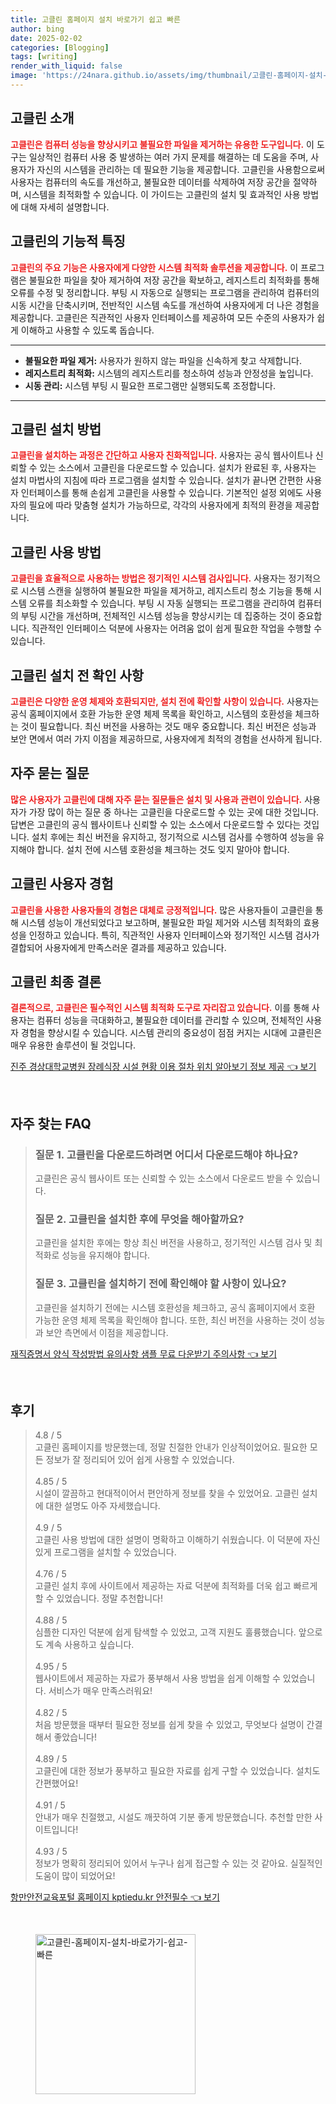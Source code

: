 ```yaml
---
title: 고클린 홈페이지 설치 바로가기 쉽고 빠른
author: bing
date: 2025-02-02
categories: [Blogging]
tags: [writing]
render_with_liquid: false
image: 'https://24nara.github.io/assets/img/thumbnail/고클린-홈페이지-설치-바로가기-쉽고-빠른.webp'
---
```



<h2 id='고클린-소개'>고클린 소개</h2>

<p><b><span style="color: #ee2323;">고클린은 컴퓨터 성능을 향상시키고 불필요한 파일을 제거하는 유용한 도구입니다.</span></b> 이 도구는 일상적인 컴퓨터 사용 중 발생하는 여러 가지 문제를 해결하는 데 도움을 주며, 사용자가 자신의 시스템을 관리하는 데 필요한 기능을 제공합니다. 고클린을 사용함으로써 사용자는 컴퓨터의 속도를 개선하고, 불필요한 데이터를 삭제하여 저장 공간을 절약하며, 시스템을 최적화할 수 있습니다. 이 가이드는 고클린의 설치 및 효과적인 사용 방법에 대해 자세히 설명합니다.</p>

<h2 id='고클린-기능'>고클린의 기능적 특징</h2>

<p><b><span style="color: #ee2323;">고클린의 주요 기능은 사용자에게 다양한 시스템 최적화 솔루션을 제공합니다.</span></b> 이 프로그램은 불필요한 파일을 찾아 제거하여 저장 공간을 확보하고, 레지스트리 최적화를 통해 오류를 수정 및 정리합니다. 부팅 시 자동으로 실행되는 프로그램을 관리하여 컴퓨터의 시동 시간을 단축시키며, 전반적인 시스템 속도를 개선하여 사용자에게 더 나은 경험을 제공합니다. 고클린은 직관적인 사용자 인터페이스를 제공하여 모든 수준의 사용자가 쉽게 이해하고 사용할 수 있도록 돕습니다.</p>

<hr />

<ul>
    <li><b>불필요한 파일 제거:</b> 사용자가 원하지 않는 파일을 신속하게 찾고 삭제합니다.</li>
    <li><b>레지스트리 최적화:</b> 시스템의 레지스트리를 청소하여 성능과 안정성을 높입니다.</li>
    <li><b>시동 관리:</b> 시스템 부팅 시 필요한 프로그램만 실행되도록 조정합니다.</li>
</ul>

<hr />

<h2 id='고클린-설치-방법'>고클린 설치 방법</h2>

<p><b><span style="color: #ee2323;">고클린을 설치하는 과정은 간단하고 사용자 친화적입니다.</span></b> 사용자는 공식 웹사이트나 신뢰할 수 있는 소스에서 고클린을 다운로드할 수 있습니다. 설치가 완료된 후, 사용자는 설치 마법사의 지침에 따라 프로그램을 설치할 수 있습니다. 설치가 끝나면 간편한 사용자 인터페이스를 통해 손쉽게 고클린을 사용할 수 있습니다. 기본적인 설정 외에도 사용자의 필요에 따라 맞춤형 설치가 가능하므로, 각각의 사용자에게 최적의 환경을 제공합니다.</p>

<h2 id='고클린-사용-방법'>고클린 사용 방법</h2>

<p><b><span style="color: #ee2323;">고클린을 효율적으로 사용하는 방법은 정기적인 시스템 검사입니다.</span></b> 사용자는 정기적으로 시스템 스캔을 실행하여 불필요한 파일을 제거하고, 레지스트리 청소 기능을 통해 시스템 오류를 최소화할 수 있습니다. 부팅 시 자동 실행되는 프로그램을 관리하여 컴퓨터의 부팅 시간을 개선하며, 전체적인 시스템 성능을 향상시키는 데 집중하는 것이 중요합니다. 직관적인 인터페이스 덕분에 사용자는 어려움 없이 쉽게 필요한 작업을 수행할 수 있습니다.</p>

<h2 id='고클린-설치-전-확인-사항'>고클린 설치 전 확인 사항</h2>

<p><b><span style="color: #ee2323;">고클린은 다양한 운영 체제와 호환되지만, 설치 전에 확인할 사항이 있습니다.</span></b> 사용자는 공식 홈페이지에서 호환 가능한 운영 체제 목록을 확인하고, 시스템의 호환성을 체크하는 것이 필요합니다. 최신 버전을 사용하는 것도 매우 중요합니다. 최신 버전은 성능과 보안 면에서 여러 가지 이점을 제공하므로, 사용자에게 최적의 경험을 선사하게 됩니다.</p>

<h2 id='자주-묻는-질문'>자주 묻는 질문</h2>

<p><b><span style="color: #ee2323;">많은 사용자가 고클린에 대해 자주 묻는 질문들은 설치 및 사용과 관련이 있습니다.</span></b> 사용자가 가장 많이 하는 질문 중 하나는 고클린을 다운로드할 수 있는 곳에 대한 것입니다. 답변은 고클린의 공식 웹사이트나 신뢰할 수 있는 소스에서 다운로드할 수 있다는 것입니다. 설치 후에는 최신 버전을 유지하고, 정기적으로 시스템 검사를 수행하여 성능을 유지해야 합니다. 설치 전에 시스템 호환성을 체크하는 것도 잊지 말아야 합니다.</p>

<h2 id='고클린-사용자-경험'>고클린 사용자 경험</h2>

<p><b><span style="color: #ee2323;">고클린을 사용한 사용자들의 경험은 대체로 긍정적입니다.</span></b> 많은 사용자들이 고클린을 통해 시스템 성능이 개선되었다고 보고하며, 불필요한 파일 제거와 시스템 최적화의 효용성을 인정하고 있습니다. 특히, 직관적인 사용자 인터페이스와 정기적인 시스템 검사가 결합되어 사용자에게 만족스러운 결과를 제공하고 있습니다.</p>

<h2 id='고클린-최종-결론'>고클린 최종 결론</h2>

<p><b><span style="color: #ee2323;">결론적으로, 고클린은 필수적인 시스템 최적화 도구로 자리잡고 있습니다.</span></b> 이를 통해 사용자는 컴퓨터 성능을 극대화하고, 불필요한 데이터를 관리할 수 있으며, 전체적인 사용자 경험을 향상시킬 수 있습니다. 시스템 관리의 중요성이 점점 커지는 시대에 고클린은 매우 유용한 솔루션이 될 것입니다.</p>


<p><a class="click-button" title="진주 경상대학교병원 장례식장 시설 현황 이용 절차 위치 알아보기 정보 제공" href="https://24nara.github.io/posts/%EC%A7%84%EC%A3%BC-%EA%B2%BD%EC%83%81%EB%8C%80%ED%95%99%EA%B5%90%EB%B3%91%EC%9B%90-%EC%9E%A5%EB%A1%80%EC%8B%9D%EC%9E%A5-%EC%8B%9C%EC%84%A4-%ED%98%84%ED%99%A9-%EC%9D%B4%EC%9A%A9-%EC%A0%88%EC%B0%A8-%EC%9C%84%EC%B9%98-%EC%95%8C%EC%95%84%EB%B3%B4%EA%B8%B0-%EC%A0%95%EB%B3%B4-%EC%A0%9C%EA%B3%B5/" rel="dofollow">진주 경상대학교병원 장례식장 시설 현황 이용 절차 위치 알아보기 정보 제공 👈 보기</a></p><br>
<h2 id='자주_찾는_FAQ'>자주 찾는 FAQ</h2>
<div itemscope="" itemtype="https://schema.org/FAQPage"> 
<blockquote> 
<div itemscope="" itemprop="mainEntity" itemtype="https://schema.org/Question"> 
<h3 itemprop="name">질문 1. 고클린을 다운로드하려면 어디서 다운로드해야 하나요?</h3> 
<div itemscope="" itemprop="acceptedAnswer" itemtype="https://schema.org/Answer"> 
<span itemprop="text"> 
<p>고클린은 공식 웹사이트 또는 신뢰할 수 있는 소스에서 다운로드 받을 수 있습니다.</p> 
</span> 
</div> 
</div> 
<div itemscope="" itemprop="mainEntity" itemtype="https://schema.org/Question"> 
<h3 itemprop="name">질문 2. 고클린을 설치한 후에 무엇을 해아할까요?</h3> 
<div itemscope="" itemprop="acceptedAnswer" itemtype="https://schema.org/Answer"> 
<span itemprop="text"> 
<p>고클린을 설치한 후에는 항상 최신 버전을 사용하고, 정기적인 시스템 검사 및 최적화로 성능을 유지해야 합니다.</p> 
</span> 
</div> 
</div> 
<div itemscope="" itemprop="mainEntity" itemtype="https://schema.org/Question"> 
<h3 itemprop="name">질문 3. 고클린을 설치하기 전에 확인해야 할 사항이 있나요?</h3> 
<div itemscope="" itemprop="acceptedAnswer" itemtype="https://schema.org/Answer"> 
<span itemprop="text"> 
<p>고클린을 설치하기 전에는 시스템 호환성을 체크하고, 공식 홈페이지에서 호환 가능한 운영 체제 목록을 확인해야 합니다. 또한, 최신 버전을 사용하는 것이 성능과 보안 측면에서 이점을 제공합니다.</p> 
</span> 
</div> 
</div> 
</blockquote> 
</div>
<p><a class="click-button" title="재직증명서 양식 작성방법 유의사항 샘플 무료 다운받기 주의사항" href="https://24nara.github.io/posts/%EC%9E%AC%EC%A7%81%EC%A6%9D%EB%AA%85%EC%84%9C-%EC%96%91%EC%8B%9D-%EC%9E%91%EC%84%B1%EB%B0%A9%EB%B2%95-%EC%9C%A0%EC%9D%98%EC%82%AC%ED%95%AD-%EC%83%98%ED%94%8C-%EB%AC%B4%EB%A3%8C-%EB%8B%A4%EC%9A%B4%EB%B0%9B%EA%B8%B0-%EC%A3%BC%EC%9D%98%EC%82%AC%ED%95%AD/" rel="dofollow">재직증명서 양식 작성방법 유의사항 샘플 무료 다운받기 주의사항 👈 보기</a></p><br>
<h2 id='후기'>후기</h2>
<div itemscope itemtype="https://schema.org/Product">
  <blockquote>
  <div itemprop="review" itemscope itemtype="https://schema.org/Review">
      <div itemprop="reviewRating" itemscope itemtype="https://schema.org/Rating"> <span itemprop="ratingValue">4.8</span> / <span itemprop="bestRating">5</span> </div>
      <span itemprop="reviewBody">고클린 홈페이지를 방문했는데, 정말 친절한 안내가 인상적이었어요. 필요한 모든 정보가 잘 정리되어 있어 쉽게 사용할 수 있었습니다.</span>
  </div>
  <br>
  <div itemprop="review" itemscope itemtype="https://schema.org/Review">
      <div itemprop="reviewRating" itemscope itemtype="https://schema.org/Rating"> <span itemprop="ratingValue">4.85</span> / <span itemprop="bestRating">5</span> </div>
      <span itemprop="reviewBody">시설이 깔끔하고 현대적이어서 편안하게 정보를 찾을 수 있었어요. 고클린 설치에 대한 설명도 아주 자세했습니다.</span>
  </div>
  <br>
  <div itemprop="review" itemscope itemtype="https://schema.org/Review">
      <div itemprop="reviewRating" itemscope itemtype="https://schema.org/Rating"> <span itemprop="ratingValue">4.9</span> / <span itemprop="bestRating">5</span> </div>
      <span itemprop="reviewBody">고클린 사용 방법에 대한 설명이 명확하고 이해하기 쉬웠습니다. 이 덕분에 자신 있게 프로그램을 설치할 수 있었습니다.</span>
  </div>
  <br>
  <div itemprop="review" itemscope itemtype="https://schema.org/Review">
      <div itemprop="reviewRating" itemscope itemtype="https://schema.org/Rating"> <span itemprop="ratingValue">4.76</span> / <span itemprop="bestRating">5</span> </div>
      <span itemprop="reviewBody">고클린 설치 후에 사이트에서 제공하는 자료 덕분에 최적화를 더욱 쉽고 빠르게 할 수 있었습니다. 정말 추천합니다!</span>
  </div>
  <br>
  <div itemprop="review" itemscope itemtype="https://schema.org/Review">
      <div itemprop="reviewRating" itemscope itemtype="https://schema.org/Rating"> <span itemprop="ratingValue">4.88</span> / <span itemprop="bestRating">5</span> </div>
      <span itemprop="reviewBody">심플한 디자인 덕분에 쉽게 탐색할 수 있었고, 고객 지원도 훌륭했습니다. 앞으로도 계속 사용하고 싶습니다.</span>
  </div>
  <br>
  <div itemprop="review" itemscope itemtype="https://schema.org/Review">
      <div itemprop="reviewRating" itemscope itemtype="https://schema.org/Rating"> <span itemprop="ratingValue">4.95</span> / <span itemprop="bestRating">5</span> </div>
      <span itemprop="reviewBody">웹사이트에서 제공하는 자료가 풍부해서 사용 방법을 쉽게 이해할 수 있었습니다. 서비스가 매우 만족스러워요!</span>
  </div>
  <br>
  <div itemprop="review" itemscope itemtype="https://schema.org/Review">
      <div itemprop="reviewRating" itemscope itemtype="https://schema.org/Rating"> <span itemprop="ratingValue">4.82</span> / <span itemprop="bestRating">5</span> </div>
      <span itemprop="reviewBody">처음 방문했을 때부터 필요한 정보를 쉽게 찾을 수 있었고, 무엇보다 설명이 간결해서 좋았습니다!</span>
  </div>
  <br>
  <div itemprop="review" itemscope itemtype="https://schema.org/Review">
      <div itemprop="reviewRating" itemscope itemtype="https://schema.org/Rating"> <span itemprop="ratingValue">4.89</span> / <span itemprop="bestRating">5</span> </div>
      <span itemprop="reviewBody">고클린에 대한 정보가 풍부하고 필요한 자료를 쉽게 구할 수 있었습니다. 설치도 간편했어요!</span>
  </div>
  <br>
  <div itemprop="review" itemscope itemtype="https://schema.org/Review">
      <div itemprop="reviewRating" itemscope itemtype="https://schema.org/Rating"> <span itemprop="ratingValue">4.91</span> / <span itemprop="bestRating">5</span> </div>
      <span itemprop="reviewBody">안내가 매우 친절했고, 시설도 깨끗하여 기분 좋게 방문했습니다. 추천할 만한 사이트입니다!</span>
  </div>
  <br>
  <div itemprop="review" itemscope itemtype="https://schema.org/Review">
      <div itemprop="reviewRating" itemscope itemtype="https://schema.org/Rating"> <span itemprop="ratingValue">4.93</span> / <span itemprop="bestRating">5</span> </div>
      <span itemprop="reviewBody">정보가 명확히 정리되어 있어서 누구나 쉽게 접근할 수 있는 것 같아요. 실질적인 도움이 많이 되었어요!</span>
  </div>
  </blockquote>
</div>
<p><a class="click-button" title="항만안전교육포털 홈페이지 kptiedu.kr 안전필수" href="https://24nara.github.io/posts/%ED%95%AD%EB%A7%8C%EC%95%88%EC%A0%84%EA%B5%90%EC%9C%A1%ED%8F%AC%ED%84%B8-%ED%99%88%ED%8E%98%EC%9D%B4%EC%A7%80-kptiedu.kr-%EC%95%88%EC%A0%84%ED%95%84%EC%88%98/" rel="dofollow">항만안전교육포털 홈페이지 kptiedu.kr 안전필수 👈 보기</a></p><br>
<figure class="image"><img src="https://24nara.github.io/assets/img/thumbnail/고클린-홈페이지-설치-바로가기-쉽고-빠른.webp" alt="고클린-홈페이지-설치-바로가기-쉽고-빠른" width="256" height="256"></figure>